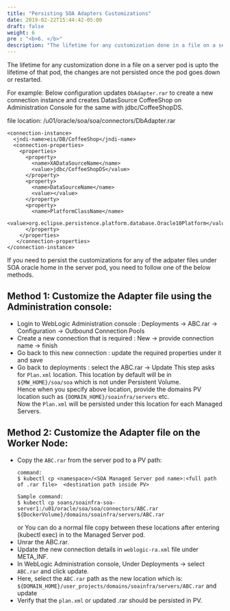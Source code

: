 ```yaml
---
title: "Persisting SOA Adapters Customizations"
date: 2019-02-22T15:44:42-05:00
draft: false
weight: 6
pre : "<b>6. </b>"
description: "The lifetime for any customization done in a file on a server pod is upto the lifetime of that pod, the changes are not persisted once the pod goes down or restarted. This document describes the steps for persisting the customizations done for SOA Adapters."
---
```


The lifetime for any customization done in a file on a server pod is upto the lifetime of that pod, the changes are not persisted once the pod goes down or restarted.

For example: Below configuration updates `DbAdapter.rar` to create a new connection instance and creates DatasSource CoffeeShop on Administration Console for the same with jdbc/CoffeeShopDS.

file location: /u01/oracle/soa/soa/connectors/DbAdapter.rar
``` 
<connection-instance>
  <jndi-name>eis/DB/CoffeeShop</jndi-name>
  <connection-properties>
    <properties>
      <property>
        <name>XADataSourceName</name>
        <value>jdbc/CoffeeShopDS</value>
      </property>
      <property>
        <name>DataSourceName</name>
	    <value></value>
      </property>
      <property>
        <name>PlatformClassName</name> 
	    <value>org.eclipse.persistence.platform.database.Oracle10Platform</value>
      </property>
    </properties>
   </connection-properties>
</connection-instance>
``` 
If you need to persist the customizations for any of the adpater files under SOA oracle home in the server pod, you need to follow one of the below methods. 

## Method 1: Customize the Adapter file using the Administration console:

* Login to WebLogic Administration console : Deployments -> ABC.rar -> Configuration -> Outbound Connection Pools
* Create a new connection that is required : New -> provide connection name -> finish
* Go back to this new connection : update the required properties under it and save
* Go back to deployments : select the ABC.rar -> Update 
  This step asks for `Plan.xml` location. This location by default will be in `${MW_HOME}/soa/soa` which is not under Persistent Volume.   
  Hence when you specify above location, provide the domains PV location such as `{DOMAIN_HOME}/soainfra/servers` etc.  
  Now the `Plan.xml` will be persisted under this location for each Managed Servers.

## Method 2: Customize the Adapter file on the Worker Node:
    
* Copy the `ABC.rar` from the server pod to a PV path:
  ```
  command:
  $ kubectl cp <namespace>/<SOA Managed Server pod name>:<full path of .rar file>  <destination path inside PV>
  ```
  ```
  Sample command:
  $ kubectl cp soans/soainfra-soa-server1:/u01/oracle/soa/soa/connectors/ABC.rar ${DockerVolume}/domains/soainfra/servers/ABC.rar
  ```
  or 
  You can do a normal file copy between these locations after entering (kubectl exec) in to the Managed Server pod.
* Unrar the ABC.rar.
* Update the new connection details in `weblogic-ra.xml` file under META_INF.
* In WebLogic Administration console, Under Deployments -> select `ABC.rar` and click update.
* Here, select the `ABC.rar` path as the new location which is: `${DOMAIN_HOME}/user_projects/domains/soainfra/servers/ABC.rar` and update
* Verify that the `plan.xml` or updated .rar should be persisted in PV.


